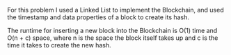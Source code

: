 For this problem I used a Linked List to implement the Blockchain, and used the timestamp and data properties of a block to create its hash.

The runtime for inserting a new block into the Blockchain is O(1) time and O(n + c) space, where n is the space the block itself takes up and c is the time it takes to create the new hash.